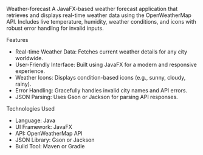  Weather-forecast
A JavaFX-based weather forecast application that retrieves and displays real-time weather data using the OpenWeatherMap API. Includes live temperature, humidity, weather conditions, and icons with robust error handling for invalid inputs.

Features

- Real-time Weather Data: Fetches current weather details for any city worldwide.
- User-Friendly Interface: Built using JavaFX for a modern and responsive experience.
- Weather Icons: Displays condition-based icons (e.g., sunny, cloudy, rainy).
- Error Handling: Gracefully handles invalid city names and API errors.
- JSON Parsing: Uses Gson or Jackson for parsing API responses.

 Technologies Used

- Language: Java 
- UI Framework: JavaFX
- API: OpenWeatherMap API
- JSON Library: Gson or Jackson
- Build Tool: Maven or Gradle
